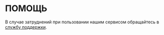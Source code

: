 # ПОМОЩЬ

В случае затруднений при пользовании нашим сервисом обращайтесь в [службу поддержки](http://support.server.com).
